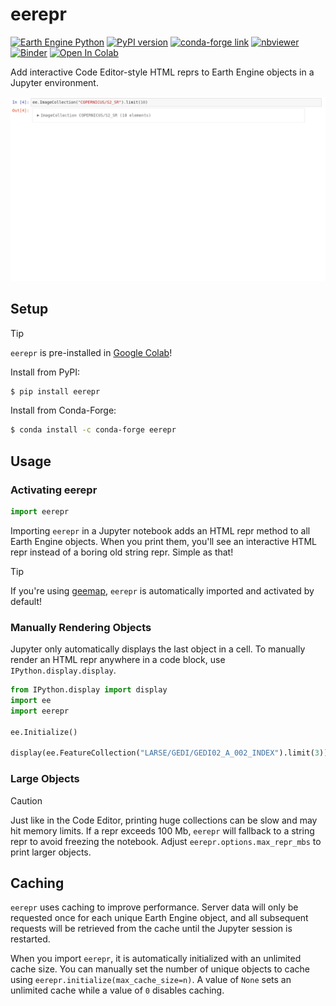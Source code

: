 # eerepr

[![Earth Engine Python](https://img.shields.io/badge/Earth%20Engine%20API-Python-green)](https://developers.google.com/earth-engine/tutorials/community/intro-to-python-api)
[![PyPI version](https://badge.fury.io/py/eerepr.svg)](https://badge.fury.io/py/eerepr)
[![conda-forge link](https://img.shields.io/conda/vn/conda-forge/eerepr)](https://anaconda.org/conda-forge/eerepr)
[![nbviewer](https://raw.githubusercontent.com/jupyter/design/master/logos/Badges/nbviewer_badge.svg)](https://nbviewer.org/github/aazuspan/eerepr/blob/main/docs/notebooks/demo.ipynb)
[![Binder](https://mybinder.org/badge_logo.svg)](https://mybinder.org/v2/gh/aazuspan/eerepr/HEAD?labpath=docs%2Fnotebooks%2Fdemo.ipynb)
[![Open In Colab](https://colab.research.google.com/assets/colab-badge.svg)](https://colab.research.google.com/github/aazuspan/eerepr/blob/main/docs/notebooks/demo.ipynb)

Add interactive Code Editor-style HTML reprs to Earth Engine objects in a Jupyter environment.

![eerepr demo expanding the metadata for an image collection](assets/eerepr.gif)

## Setup

> [!TIP]
> `eerepr` is pre-installed in [Google Colab](https://colab.research.google.com/)!

Install from PyPI:

```bash
$ pip install eerepr
```

Install from Conda-Forge:

```bash
$ conda install -c conda-forge eerepr
```

## Usage

### Activating eerepr

```python
import eerepr
```

Importing `eerepr` in a Jupyter notebook adds an HTML repr method to all Earth Engine objects. When you print them, you'll see an interactive HTML repr instead of a boring old string repr. Simple as that!

> [!TIP]
> If you're using [geemap](https://github.com/gee-community/geemap), `eerepr` is automatically imported and activated by default!

### Manually Rendering Objects

Jupyter only automatically displays the last object in a cell. To manually render an HTML repr anywhere in a code block, use `IPython.display.display`.

```python
from IPython.display import display
import ee
import eerepr

ee.Initialize()

display(ee.FeatureCollection("LARSE/GEDI/GEDI02_A_002_INDEX").limit(3))
```

### Large Objects

> [!CAUTION]
> Just like in the Code Editor, printing huge collections can be slow and may hit memory limits. If a repr exceeds 100 Mb, `eerepr` will fallback to a string repr to avoid freezing the notebook. Adjust `eerepr.options.max_repr_mbs` to print larger objects.

## Caching

`eerepr` uses caching to improve performance. Server data will only be requested once for each unique Earth Engine object, and all subsequent requests will be retrieved from the cache until the Jupyter session is restarted.

When you import `eerepr`, it is automatically initialized with an unlimited cache size. You can manually set the number of unique objects to cache using `eerepr.initialize(max_cache_size=n)`. A value of `None` sets an unlimited cache while a value of `0` disables caching.
